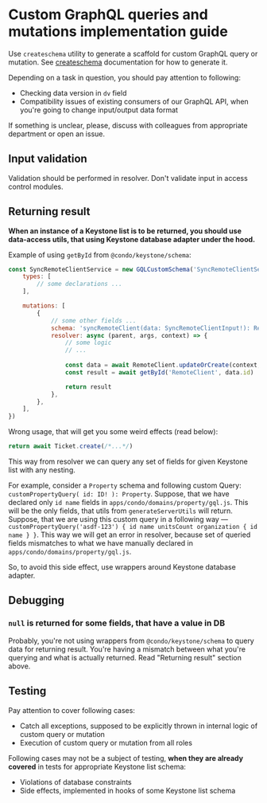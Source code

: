 Custom GraphQL queries and mutations implementation guide
=====

Use `createschema` utility to generate a scaffold for custom GraphQL query or mutation.
See [createschema](../utils/createschema.md) documentation for how to generate it.

Depending on a task in question, you should pay attention to following:
- Checking data version in `dv` field
- Compatibility issues of existing consumers of our GraphQL API, when you're going to change input/output data format

If something is unclear, please, discuss with colleagues from appropriate department or open an issue.

## Input validation

Validation should be performed in resolver.
Don't validate input in access control modules.

## Returning result

**When an instance of a Keystone list is to be returned, you should use data-access utils, that using Keystone database adapter under the hood.**

Example of using `getById` from `@condo/keystone/schema`:

```js
const SyncRemoteClientService = new GQLCustomSchema('SyncRemoteClientService', {
    types: [
        // some declarations ...
    ],

    mutations: [
        {
            // some other fields ...
            schema: 'syncRemoteClient(data: SyncRemoteClientInput!): RemoteClient',
            resolver: async (parent, args, context) => {
                // some logic
                // ...
                
                const data = await RemoteClient.updateOrCreate(context, where, attrs)
                const result = await getById('RemoteClient', data.id)

                return result
            },
        },
    ],
})
```

Wrong usage, that will get you some weird effects (read below):

```js
return await Ticket.create(/*...*/)
```

This way from resolver we can query any set of fields for given Keystone list with any nesting.

For example, consider a `Property` schema and following custom Query: `customPropertyQuery( id: ID! ): Property`.
Suppose, that we have declared only `id name` fields in `apps/condo/domains/property/gql.js`. This will be the only fields, that utils from `generateServerUtils` will return.
Suppose, that we are using this custom query in a following way — `customPropertyQuery('asdf-123') { id name unitsCount organization { id name } }`.
This way we will get an error in resolver, because set of queried fields mismatches to what we have manually declared in `apps/condo/domains/property/gql.js`.

So, to avoid this side effect, use wrappers around Keystone database adapter.

## Debugging

### `null` is returned for some fields, that have a value in DB

Probably, you're not using wrappers from `@condo/keystone/schema` to query data for returning result.
You're having a mismatch between what you're querying and what is actually returned.
Read "Returning result" section above.

## Testing

Pay attention to cover following cases:
- Catch all exceptions, supposed to be explicitly thrown in internal logic of custom query or mutation
- Execution of custom query or mutation from all roles

Following cases may not be a subject of testing, **when they are already covered** in tests for appropriate Keystone list schema:
- Violations of database constraints
- Side effects, implemented in hooks of some Keystone list schema